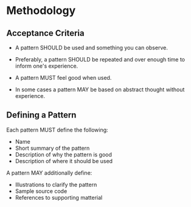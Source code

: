 # Methodology

## Acceptance Criteria

- A pattern SHOULD be used and something you can observe.

- Preferably, a pattern SHOULD be repeated and over enough time to
  inform one's experience.

- A pattern MUST feel good when used.

- In some cases a pattern MAY be based on abstract thought without experience.

## Defining a Pattern

Each pattern MUST define the following:

- Name
- Short summary of the pattern
- Description of why the pattern is good
- Description of where it should be used

A pattern MAY additionally define:

- Illustrations to clarify the pattern
- Sample source code
- References to supporting matterial
